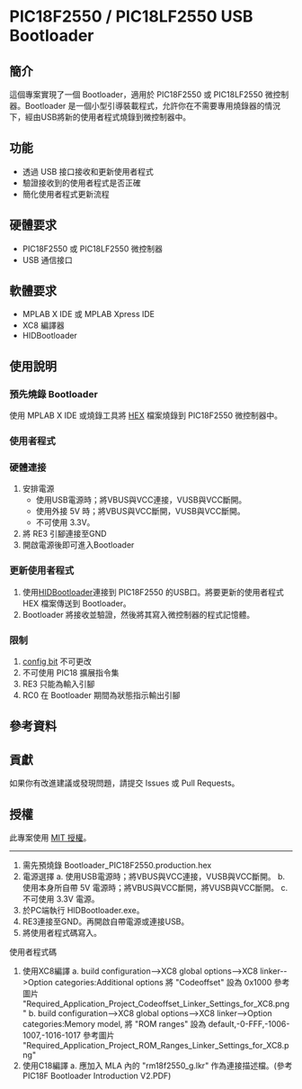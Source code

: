 # PIC18F2550 / PIC18LF2550 USB Bootloader
## 簡介
這個專案實現了一個 Bootloader，適用於 PIC18F2550 或 PIC18LF2550 微控制器。Bootloader 是一個小型引導裝載程式，允許你在不需要專用燒錄器的情況下，經由USB將新的使用者程式燒錄到微控制器中。

## 功能
- 透過 USB 接口接收和更新使用者程式
- 驗證接收到的使用者程式是否正確
- 簡化使用者程式更新流程

## 硬體要求
- PIC18F2550 或 PIC18LF2550 微控制器
- USB 通信接口

## 軟體要求
- MPLAB X IDE 或 MPLAB Xpress IDE
- XC8 編譯器
- HIDBootloader

## 使用說明
### 預先燒錄 Bootloader
使用 MPLAB X IDE 或燒錄工具將 [HEX](https://github.com/SuperRockManZero/PIC18F2550-Bootloader/blob/main/Code/production/Bootloader_PIC18F2550.production.hex) 檔案燒錄到 PIC18F2550 微控制器中。
### 使用者程式
### 硬體連接
 1. 安排電源
    - 使用USB電源時；將VBUS與VCC連接，VUSB與VCC斷開。
    - 使用外接 5V 時；將VBUS與VCC斷開，VUSB與VCC斷開。
    - 不可使用 3.3V。
 2. 將 RE3 引腳連接至GND
 3. 開啟電源後即可進入Bootloader
### 更新使用者程式
  1. 使用[HIDBootloader](https://github.com/SuperRockManZero/PIC18F2550-Bootloader/blob/main/Manual%20and%20Win%20APP/Win/HIDBootloader.exe)連接到 PIC18F2550 的USB口。將要更新的使用者程式 HEX 檔案傳送到 Bootloader。
  2.  Bootloader 將接收並驗證，然後將其寫入微控制器的程式記憶體。
### 限制
 1. [config bit](https://github.com/SuperRockManZero/PIC18F2550-Bootloader/blob/main/Manual%20and%20Win%20APP/config_bit.txt) 不可更改
 2. 不可使用 PIC18 擴展指令集
 3. RE3 只能為輸入引腳
 4. RC0 在 Bootloader 期間為狀態指示輸出引腳

## 參考資料

## 貢獻
如果你有改進建議或發現問題，請提交 Issues 或 Pull Requests。

## 授權
此專案使用 [MIT 授權](LICENSE)。

**********************
1. 需先預燒錄 Bootloader_PIC18F2550.production.hex
2. 電源選擇
	a. 使用USB電源時；將VBUS與VCC連接，VUSB與VCC斷開。
	b. 使用本身所自帶 5V 電源時；將VBUS與VCC斷開，將VUSB與VCC斷開。
	c. 不可使用 3.3V 電源。
3. 於PC端執行 HIDBootloader.exe。
4. RE3連接至GND。再開啟自帶電源或連接USB。
5. 將使用者程式碼寫入。

使用者程式碼
1. 使用XC8編譯
	a. build configuration-->XC8 global options-->XC8 linker-->Option categories:Additional options
   	   將 "Codeoffset" 設為 0x1000
   	   參考圖片 "Required_Application_Project_Codeoffset_Linker_Settings_for_XC8.png"
	b. build configuration-->XC8 global options-->XC8 linker-->Option categories:Memory model,
   	   將 "ROM ranges" 設為 default,-0-FFF,-1006-1007,-1016-1017
	   參考圖片 "Required_Application_Project_ROM_Ranges_Linker_Settings_for_XC8.png"
1. 使用C18編譯
	a. 應加入 MLA 內的 "rm18f2550_g.lkr" 作為連接描述檔。(參考 PIC18F Bootloader Introduction V2.PDF)

